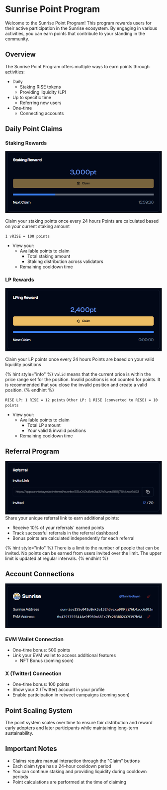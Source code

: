 # Sunrise Point Program

Welcome to the Sunrise Point Program! This program rewards users for their active participation in the Sunrise ecosystem. By engaging in various activities, you can earn points that contribute to your standing in the community.

## Overview

The Sunrise Point Program offers multiple ways to earn points through activities:

- Daily
  - Staking RISE tokens
  - Providing liquidity (LP)
- Up to specific time
  - Referring new users
- One-time
  - Connecting accounts

## Daily Point Claims

### Staking Rewards

![Staking Rewards](./staking.png)

Claim your staking points once every 24 hours
Points are calculated based on your current staking amount

`1 vRISE = 100 points`

- View your:
  - Available points to claim
    - Total staking amount
    - Staking distribution across validators
  - Remaining cooldown time

### LP Rewards

![LP Rewards](./lp.png)

Claim your LP points once every 24 hours
Points are based on your valid liquidity positions

{% hint style="info" %}
`Valid` means that the current price is within the price range set for the position.
Invalid positions is not counted for points. It is recommended that you close the invalid position and create a valid position.
{% endhint %}

`RISE LP: 1 RISE = 12 points`
`Other LP: 1 RISE (converted to RISE) = 10 points`

- View your:
  - Available points to claim
    - Total LP amount
    - Your valid & invalid positions
  - Remaining cooldown time

## Referral Program

![Referral Program](./referral.png)
Share your unique referral link to earn additional points:

- Receive 10% of your referrals' earned points
- Track successful referrals in the referral dashboard
- Bonus points are calculated independently for each referral

{% hint style="info" %}
There is a limit to the number of people that can be invited.
No points can be earned from users invited over the limit. The upper limit is updated at regular intervals.
{% endhint %}

## Account Connections

![Accounts](./accounts.png)

### EVM Wallet Connection

- One-time bonus: 500 points
- Link your EVM wallet to access additional features
  - NFT Bonus (coming soon)

### X (Twitter) Connection

- One-time bonus: 100 points
- Show your X (Twitter) account in your profile
- Enable participation in retweet campaigns (coming soon)

## Point Scaling System

The point system scales over time to ensure fair distribution and reward early adopters and later participants while maintaining long-term sustainability.

## Important Notes

- Claims require manual interaction through the "Claim" buttons
- Each claim type has a 24-hour cooldown period
- You can continue staking and providing liquidity during cooldown periods
- Point calculations are performed at the time of claiming
